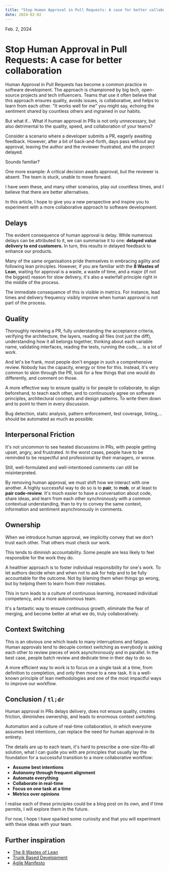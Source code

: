```yaml
---
title: "Stop Human Approval in Pull Requests: A case for better collaboration"
date: 2024-02-02
---
```


Feb. 2, 2024

# Stop Human Approval in Pull Requests: A case for better collaboration

Human Approval in Pull Requests has become a common practice in software development. The approach is championed by big tech, open-source projects and tech influencers. Teams that use it often believe that this approach ensures quality, avoids issues, is collaborative, and helps to learn from each other. "It works well for me" you might say, echoing the sentiment shared by countless others and ingrained in our habits.

But what if… What if human approval in PRs is not only unnecessary, but also detrimental to the quality, speed, and collaboration of your teams?

Consider a scenario where a developer submits a PR, eagerly awaiting feedback. However, after a bit of back-and-forth, days pass without any approval, leaving the author and the reviewer frustrated, and the project delayed.

Sounds familiar?

One more example: A critical decision awaits approval, but the reviewer is absent. The team is stuck, unable to move forward.

I have seen these, and many other scenarios, play out countless times, and I believe that there are better alternatives.

In this article, I hope to give you a new perspective and inspire you to experiment with a more collaborative approach to software development.

## Delays

The evident consequence of human approval is delay. While numerous delays can be attributed to it, we can summarise it to one: **delayed value delivery to end customers.** In turn, this results in delayed feedback to enhance our products.

Many of the same organisations pride themselves in embracing agility and following lean principles. However, if you are familiar with the **8 Wastes of Lean**, waiting for approval is a waste, a waste of time, and a major (if not the biggest) reason for slow delivery, it's also a waterfall principle right in the middle of the process.

The immediate consequence of this is visible in metrics. For instance, lead times and delivery frequency visibly improve when human approval is not part of the process.

## Quality

Thoroughly reviewing a PR, fully understanding the acceptance criteria, verifying the architecture, the layers, reading all files (not just the diff), understanding how it all belongs together, thinking about each variable name, validating interfaces, reading the tests, running the code,… is a lot of work.

And let's be frank, most people don't engage in such a comprehensive review. Nobody has the capacity, energy or time for this.
Instead, it's very common to skim through the PR, look for a few things that one would do differently, and comment on those.

A more effective way to ensure quality is for people to collaborate, to align beforehand, to teach each other, and to continuously agree on software principles, architectural concepts and design patterns. To write them down and to point to them in every discussion.

Bug detection, static analysis, pattern enforcement, test coverage, linting,… should be automated as much as possible.

## Interpersonal Friction

It's not uncommon to see heated discussions in PRs, with people getting upset, angry, and frustrated. In the worst cases, people have to be reminded to be respectful and professional by their managers, or worse.

Still, well-formulated and well-intentioned comments can still be misinterpreted.

By removing human approval, we must shift how we interact with one another. A highly successful way to do so is to **pair**, to **mob**, or at least to **pair code-review**. It's much easier to have a conversation about code, share ideas, and learn from each other synchronously with a common contextual understanding, than to try to convey the same context, information and sentiment asynchronously in comments.

## Ownership

When we introduce human approval, we implicitly convey that we don't trust each other. That others must check our work.

This tends to diminish accountability. Some people are less likely to feel responsible for the work they do.

A healthier approach is to foster individual responsibility for one's work. To let authors decide when and when not to ask for help and to be fully accountable for the outcome. Not by blaming them when things go wrong, but by helping them to learn from their mistakes.

This in turn leads to a culture of continuous learning, increased individual competency, and a more autonomous team.

It's a fantastic way to ensure continuous growth, eliminate the fear of merging, and become better at what we do, truly collaboratively.

## Context Switching

This is an obvious one which leads to many interruptions and fatigue.
Human approvals tend to decuple context switching as everybody is asking each other to review pieces of work asynchronously and in parallel.
In the best case, people batch review and dedicate time in their day to do so.

A more efficient way to work is to focus on a single task at a time, from definition to completion, and only then move to a new task. It is a well-known principle of lean methodologies and one of the most impactful ways to improve our workflow.

## Conclusion / `tl;dr`

Human approval in PRs delays delivery, does not ensure quality, creates friction, diminishes ownership, and leads to enormous context switching.

Automation and a culture of real-time collaboration, in which everyone assumes best intentions, can replace the need for human approval in its entirety.

The details are up to each team, it's hard to prescribe a one-size-fits-all solution, what I can guide you with are principles that usually lay the foundation for a successful transition to a more collaborative workflow:

- **Assume best intentions**
- **Autonomy through frequent alignment**
- **Automate everything**
- **Collaborate in real-time**
- **Focus on one task at a time**
- **Metrics over opinions**

I realise each of these principles could be a blog post on its own, and if time permits, I will explore them in the future.

For now, I hope I have sparked some curiosity and that you will experiment with these ideas with your team.

## Further inspiration

- [The 8 Wastes of Lean](https://theleanway.net/The-8-Wastes-of-Lean)
- [Trunk Based Development](https://trunkbaseddevelopment.com/#one-line-summary)
- [Agile Manifesto](https://agilemanifesto.org/)
